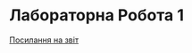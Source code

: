 # Лабораторна Робота 1

[Посилання на звіт](https://github.com/3A43Mka/db_lab_2/blob/master/lab1/DB2_lab1_report.pdf)
